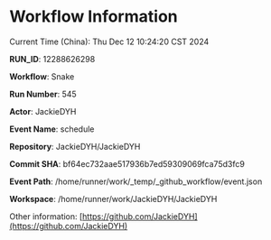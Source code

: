 # Workflow Information

Current Time (China): Thu Dec 12 10:24:20 CST 2024  

**RUN_ID**: 12288626298  

**Workflow**: Snake  

**Run Number**: 545  

**Actor**: JackieDYH  

**Event Name**: schedule  

**Repository**: JackieDYH/JackieDYH  

**Commit SHA**: bf64ec732aae517936b7ed59309069fca75d3fc9  

**Event Path**: /home/runner/work/_temp/_github_workflow/event.json  

**Workspace**: /home/runner/work/JackieDYH/JackieDYH  

Other information: [https://github.com/JackieDYH](https://github.com/JackieDYH)
